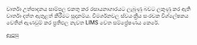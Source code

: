 වාර්තා උත්පාදනය සාම්පල එකතු කර රසායනාගාරයට ලැබුණු බවට ලකුණු කර ඇති වාර්තා දත්ත ඇතුළත් කිරීමට සූදානම්ය. විමර්ශනවල ස්වයංක්‍රීය සංරචක විශ්ලේෂකය වෙතින් ඇණවුම් කර ප්‍රතිඵල නැවත LIMS වෙත සම්ප්‍රේෂණය කෙරේ.

[ආපසු](https://github.com/hmislk/hmis/wiki/%E0%B6%BB%E0%B7%83%E0%B7%8F%E0%B6%BA%E0%B6%B1%E0%B7%8F%E0%B6%9C%E0%B7%8F%E0%B6%BB-%E0%B6%AD%E0%B7%9C%E0%B6%BB%E0%B6%AD%E0%B7%94%E0%B6%BB%E0%B7%94-%E0%B6%9A%E0%B7%85%E0%B6%B8%E0%B6%B1%E0%B7%8F%E0%B6%9A%E0%B6%BB%E0%B6%AB-%E0%B6%B4%E0%B6%AF%E0%B7%8A%E0%B6%B0%E0%B6%AD%E0%B7%92%E0%B6%BA-(LIMS))
